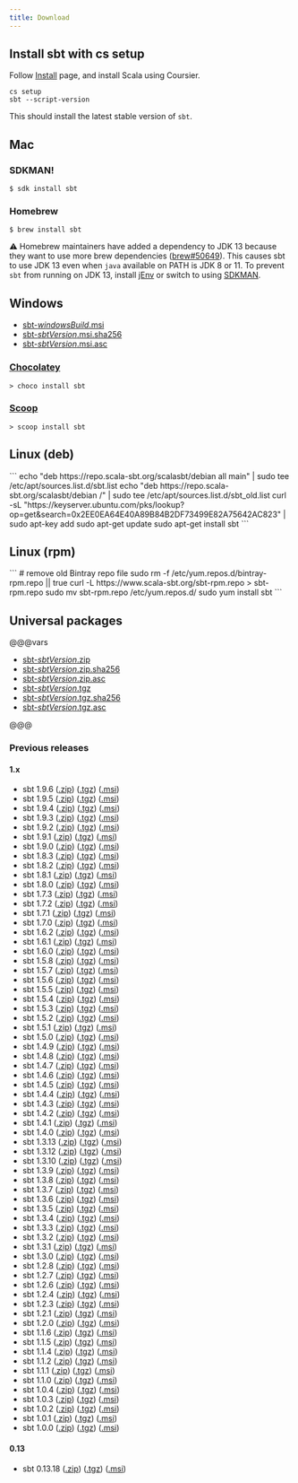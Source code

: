 ```yaml
---
title: Download
---
```


Install sbt with **cs setup**
-----------------------------

Follow [Install](https://www.scala-lang.org/download/) page, and install Scala using Coursier.

```
cs setup
sbt --script-version
```

This should install the latest stable version of `sbt`.

Mac
-----

### SDKMAN!

```
$ sdk install sbt
```

### Homebrew

```
$ brew install sbt
```

⚠️ Homebrew maintainers have added a dependency to JDK 13 because they want to use more brew dependencies ([brew#50649](https://github.com/Homebrew/homebrew-core/issues/50649)). This causes sbt to use JDK 13 even when `java` available on PATH is JDK 8 or 11. To prevent `sbt` from running on JDK 13, install [jEnv](https://www.jenv.be/) or switch to using [SDKMAN](https://sdkman.io/).

Windows
-------

- [sbt-$windowsBuild$.msi](https://github.com/sbt/sbt/releases/download/v$sbtVersion$/sbt-$sbtVersion$.msi)
- [sbt-$sbtVersion$.msi.sha256](https://github.com/sbt/sbt/releases/download/v$sbtVersion$/sbt-$sbtVersion$.msi.sha256)
- [sbt-$sbtVersion$.msi.asc](https://github.com/sbt/sbt/releases/download/v$sbtVersion$/sbt-$sbtVersion$.msi.asc)

### [Chocolatey](https://chocolatey.org/packages/sbt)

```
> choco install sbt
```

### [Scoop](https://scoop.sh/)

```
> scoop install sbt
```

  <div class="distro_debian">
  	<h2>Linux (deb)</h2>
```
echo "deb https://repo.scala-sbt.org/scalasbt/debian all main" | sudo tee /etc/apt/sources.list.d/sbt.list
echo "deb https://repo.scala-sbt.org/scalasbt/debian /" | sudo tee /etc/apt/sources.list.d/sbt_old.list
curl -sL "https://keyserver.ubuntu.com/pks/lookup?op=get&search=0x2EE0EA64E40A89B84B2DF73499E82A75642AC823" | sudo apt-key add
sudo apt-get update
sudo apt-get install sbt
```
  </div>

  <div class="distro_redhat">
  	<h2>Linux (rpm)</h2>
```
# remove old Bintray repo file
sudo rm -f /etc/yum.repos.d/bintray-rpm.repo || true
curl -L https://www.scala-sbt.org/sbt-rpm.repo > sbt-rpm.repo
sudo mv sbt-rpm.repo /etc/yum.repos.d/
sudo yum install sbt
```
  </div>

Universal packages
------------------

@@@vars

- [sbt-$sbtVersion$.zip](https://github.com/sbt/sbt/releases/download/v$sbtVersion$/sbt-$sbtVersion$.zip)
- [sbt-$sbtVersion$.zip.sha256](https://github.com/sbt/sbt/releases/download/v$sbtVersion$/sbt-$sbtVersion$.zip.sha256)
- [sbt-$sbtVersion$.zip.asc](https://github.com/sbt/sbt/releases/download/v$sbtVersion$/sbt-$sbtVersion$.zip.asc)
- [sbt-$sbtVersion$.tgz](https://github.com/sbt/sbt/releases/download/v$sbtVersion$/sbt-$sbtVersion$.tgz)
- [sbt-$sbtVersion$.tgz.sha256](https://github.com/sbt/sbt/releases/download/v$sbtVersion$/sbt-$sbtVersion$.tgz.sha256)
- [sbt-$sbtVersion$.tgz.asc](https://github.com/sbt/sbt/releases/download/v$sbtVersion$/sbt-$sbtVersion$.tgz.asc)

@@@

### Previous releases

<h4>1.x</h4>
<ul>

<li>
  sbt 1.9.6
  (<a href="https://github.com/sbt/sbt/releases/download/v1.9.6/sbt-1.9.6.zip">.zip</a>)
  (<a href="https://github.com/sbt/sbt/releases/download/v1.9.6/sbt-1.9.6.tgz">.tgz</a>)
  (<a href="https://github.com/sbt/sbt/releases/download/v1.9.6/sbt-1.9.6.msi">.msi</a>)
</li>

<li>
  sbt 1.9.5
  (<a href="https://github.com/sbt/sbt/releases/download/v1.9.5/sbt-1.9.5.zip">.zip</a>)
  (<a href="https://github.com/sbt/sbt/releases/download/v1.9.5/sbt-1.9.5.tgz">.tgz</a>)
  (<a href="https://github.com/sbt/sbt/releases/download/v1.9.5/sbt-1.9.5.msi">.msi</a>)
</li>

<li>
  sbt 1.9.4
  (<a href="https://github.com/sbt/sbt/releases/download/v1.9.4/sbt-1.9.4.zip">.zip</a>)
  (<a href="https://github.com/sbt/sbt/releases/download/v1.9.4/sbt-1.9.4.tgz">.tgz</a>)
  (<a href="https://github.com/sbt/sbt/releases/download/v1.9.4/sbt-1.9.4.msi">.msi</a>)
</li>

<li>
  sbt 1.9.3
  (<a href="https://github.com/sbt/sbt/releases/download/v1.9.3/sbt-1.9.3.zip">.zip</a>)
  (<a href="https://github.com/sbt/sbt/releases/download/v1.9.3/sbt-1.9.3.tgz">.tgz</a>)
  (<a href="https://github.com/sbt/sbt/releases/download/v1.9.3/sbt-1.9.3.msi">.msi</a>)
</li>

<li>
  sbt 1.9.2
  (<a href="https://github.com/sbt/sbt/releases/download/v1.9.2/sbt-1.9.2.zip">.zip</a>)
  (<a href="https://github.com/sbt/sbt/releases/download/v1.9.2/sbt-1.9.2.tgz">.tgz</a>)
  (<a href="https://github.com/sbt/sbt/releases/download/v1.9.2/sbt-1.9.2.msi">.msi</a>)
</li>

<li>
  sbt 1.9.1
  (<a href="https://github.com/sbt/sbt/releases/download/v1.9.1/sbt-1.9.1.zip">.zip</a>)
  (<a href="https://github.com/sbt/sbt/releases/download/v1.9.1/sbt-1.9.1.tgz">.tgz</a>)
  (<a href="https://github.com/sbt/sbt/releases/download/v1.9.1/sbt-1.9.1.msi">.msi</a>)
</li>

<li>
  sbt 1.9.0
  (<a href="https://github.com/sbt/sbt/releases/download/v1.9.0/sbt-1.9.0.zip">.zip</a>)
  (<a href="https://github.com/sbt/sbt/releases/download/v1.9.0/sbt-1.9.0.tgz">.tgz</a>)
  (<a href="https://github.com/sbt/sbt/releases/download/v1.9.0/sbt-1.9.0.msi">.msi</a>)
</li>

<li>
  sbt 1.8.3
  (<a href="https://github.com/sbt/sbt/releases/download/v1.8.3/sbt-1.8.3.zip">.zip</a>)
  (<a href="https://github.com/sbt/sbt/releases/download/v1.8.3/sbt-1.8.3.tgz">.tgz</a>)
  (<a href="https://github.com/sbt/sbt/releases/download/v1.8.3/sbt-1.8.3.msi">.msi</a>)
</li>

<li>
  sbt 1.8.2
  (<a href="https://github.com/sbt/sbt/releases/download/v1.8.2/sbt-1.8.2.zip">.zip</a>)
  (<a href="https://github.com/sbt/sbt/releases/download/v1.8.2/sbt-1.8.2.tgz">.tgz</a>)
  (<a href="https://github.com/sbt/sbt/releases/download/v1.8.2/sbt-1.8.2.msi">.msi</a>)
</li>

<li>
  sbt 1.8.1
  (<a href="https://github.com/sbt/sbt/releases/download/v1.8.1/sbt-1.8.1.zip">.zip</a>)
  (<a href="https://github.com/sbt/sbt/releases/download/v1.8.1/sbt-1.8.1.tgz">.tgz</a>)
  (<a href="https://github.com/sbt/sbt/releases/download/v1.8.1/sbt-1.8.1.msi">.msi</a>)
</li>

<li>
  sbt 1.8.0
  (<a href="https://github.com/sbt/sbt/releases/download/v1.8.0/sbt-1.8.0.zip">.zip</a>)
  (<a href="https://github.com/sbt/sbt/releases/download/v1.8.0/sbt-1.8.0.tgz">.tgz</a>)
  (<a href="https://github.com/sbt/sbt/releases/download/v1.8.0/sbt-1.8.0.msi">.msi</a>)
</li>

<li>
  sbt 1.7.3
  (<a href="https://github.com/sbt/sbt/releases/download/v1.7.3/sbt-1.7.3.zip">.zip</a>)
  (<a href="https://github.com/sbt/sbt/releases/download/v1.7.3/sbt-1.7.3.tgz">.tgz</a>)
  (<a href="https://github.com/sbt/sbt/releases/download/v1.7.3/sbt-1.7.3.msi">.msi</a>)
</li>

<li>
  sbt 1.7.2
  (<a href="https://github.com/sbt/sbt/releases/download/v1.7.2/sbt-1.7.2.zip">.zip</a>)
  (<a href="https://github.com/sbt/sbt/releases/download/v1.7.2/sbt-1.7.2.tgz">.tgz</a>)
  (<a href="https://github.com/sbt/sbt/releases/download/v1.7.2/sbt-1.7.2.msi">.msi</a>)
</li>

<li>
  sbt 1.7.1
  (<a href="https://github.com/sbt/sbt/releases/download/v1.7.1/sbt-1.7.1.zip">.zip</a>)
  (<a href="https://github.com/sbt/sbt/releases/download/v1.7.1/sbt-1.7.1.tgz">.tgz</a>)
  (<a href="https://github.com/sbt/sbt/releases/download/v1.7.1/sbt-1.7.1.msi">.msi</a>)
</li>

<li>
  sbt 1.7.0
  (<a href="https://github.com/sbt/sbt/releases/download/v1.7.0/sbt-1.7.0.zip">.zip</a>)
  (<a href="https://github.com/sbt/sbt/releases/download/v1.7.0/sbt-1.7.0.tgz">.tgz</a>)
  (<a href="https://github.com/sbt/sbt/releases/download/v1.7.0/sbt-1.7.0.msi">.msi</a>)
</li>

<li>
  sbt 1.6.2
  (<a href="https://github.com/sbt/sbt/releases/download/v1.6.2/sbt-1.6.2.zip">.zip</a>)
  (<a href="https://github.com/sbt/sbt/releases/download/v1.6.2/sbt-1.6.2.tgz">.tgz</a>)
  (<a href="https://github.com/sbt/sbt/releases/download/v1.6.2/sbt-1.6.2.msi">.msi</a>)
</li>

<li>
  sbt 1.6.1
  (<a href="https://github.com/sbt/sbt/releases/download/v1.6.1/sbt-1.6.1.zip">.zip</a>)
  (<a href="https://github.com/sbt/sbt/releases/download/v1.6.1/sbt-1.6.1.tgz">.tgz</a>)
  (<a href="https://github.com/sbt/sbt/releases/download/v1.6.1/sbt-1.6.1.msi">.msi</a>)
</li>

<li>
  sbt 1.6.0
  (<a href="https://github.com/sbt/sbt/releases/download/v1.6.0/sbt-1.6.0.zip">.zip</a>)
  (<a href="https://github.com/sbt/sbt/releases/download/v1.6.0/sbt-1.6.0.tgz">.tgz</a>)
  (<a href="https://github.com/sbt/sbt/releases/download/v1.6.0/sbt-1.6.0.msi">.msi</a>)
</li>

<li>
  sbt 1.5.8
  (<a href="https://github.com/sbt/sbt/releases/download/v1.5.8/sbt-1.5.8.zip">.zip</a>)
  (<a href="https://github.com/sbt/sbt/releases/download/v1.5.8/sbt-1.5.8.tgz">.tgz</a>)
  (<a href="https://github.com/sbt/sbt/releases/download/v1.5.8/sbt-1.5.8.msi">.msi</a>)
</li>

<li>
  sbt 1.5.7
  (<a href="https://github.com/sbt/sbt/releases/download/v1.5.7/sbt-1.5.7.zip">.zip</a>)
  (<a href="https://github.com/sbt/sbt/releases/download/v1.5.7/sbt-1.5.7.tgz">.tgz</a>)
  (<a href="https://github.com/sbt/sbt/releases/download/v1.5.7/sbt-1.5.7.msi">.msi</a>)
</li>

<li>
  sbt 1.5.6
  (<a href="https://github.com/sbt/sbt/releases/download/v1.5.6/sbt-1.5.6.zip">.zip</a>)
  (<a href="https://github.com/sbt/sbt/releases/download/v1.5.6/sbt-1.5.6.tgz">.tgz</a>)
  (<a href="https://github.com/sbt/sbt/releases/download/v1.5.6/sbt-1.5.6.msi">.msi</a>)
</li>

<li>
  sbt 1.5.5
  (<a href="https://github.com/sbt/sbt/releases/download/v1.5.5/sbt-1.5.5.zip">.zip</a>)
  (<a href="https://github.com/sbt/sbt/releases/download/v1.5.5/sbt-1.5.5.tgz">.tgz</a>)
  (<a href="https://github.com/sbt/sbt/releases/download/v1.5.5/sbt-1.5.5.msi">.msi</a>)
</li>

<li>
  sbt 1.5.4
  (<a href="https://github.com/sbt/sbt/releases/download/v1.5.4/sbt-1.5.4.zip">.zip</a>)
  (<a href="https://github.com/sbt/sbt/releases/download/v1.5.4/sbt-1.5.4.tgz">.tgz</a>)
  (<a href="https://github.com/sbt/sbt/releases/download/v1.5.4/sbt-1.5.4.msi">.msi</a>)
</li>

<li>
  sbt 1.5.3
  (<a href="https://github.com/sbt/sbt/releases/download/v1.5.3/sbt-1.5.3.zip">.zip</a>)
  (<a href="https://github.com/sbt/sbt/releases/download/v1.5.3/sbt-1.5.3.tgz">.tgz</a>)
  (<a href="https://github.com/sbt/sbt/releases/download/v1.5.3/sbt-1.5.3.msi">.msi</a>)
</li>

<li>
  sbt 1.5.2
  (<a href="https://github.com/sbt/sbt/releases/download/v1.5.2/sbt-1.5.2.zip">.zip</a>)
  (<a href="https://github.com/sbt/sbt/releases/download/v1.5.2/sbt-1.5.2.tgz">.tgz</a>)
  (<a href="https://github.com/sbt/sbt/releases/download/v1.5.2/sbt-1.5.2.msi">.msi</a>)
</li>

<li>
  sbt 1.5.1
  (<a href="https://github.com/sbt/sbt/releases/download/v1.5.1/sbt-1.5.1.zip">.zip</a>)
  (<a href="https://github.com/sbt/sbt/releases/download/v1.5.1/sbt-1.5.1.tgz">.tgz</a>)
  (<a href="https://github.com/sbt/sbt/releases/download/v1.5.1/sbt-1.5.1.msi">.msi</a>)
</li>

<li>
  sbt 1.5.0
  (<a href="https://github.com/sbt/sbt/releases/download/v1.5.0/sbt-1.5.0.zip">.zip</a>)
  (<a href="https://github.com/sbt/sbt/releases/download/v1.5.0/sbt-1.5.0.tgz">.tgz</a>)
  (<a href="https://github.com/sbt/sbt/releases/download/v1.5.0/sbt-1.5.0.msi">.msi</a>)
</li>

<li>
  sbt 1.4.9
  (<a href="https://github.com/sbt/sbt/releases/download/v1.4.9/sbt-1.4.9.zip">.zip</a>)
  (<a href="https://github.com/sbt/sbt/releases/download/v1.4.9/sbt-1.4.9.tgz">.tgz</a>)
  (<a href="https://github.com/sbt/sbt/releases/download/v1.4.9/sbt-1.4.9.msi">.msi</a>)
</li>

<li>
  sbt 1.4.8
  (<a href="https://github.com/sbt/sbt/releases/download/v1.4.8/sbt-1.4.8.zip">.zip</a>)
  (<a href="https://github.com/sbt/sbt/releases/download/v1.4.8/sbt-1.4.8.tgz">.tgz</a>)
  (<a href="https://github.com/sbt/sbt/releases/download/v1.4.8/sbt-1.4.8.msi">.msi</a>)
</li>

<li>
  sbt 1.4.7
  (<a href="https://github.com/sbt/sbt/releases/download/v1.4.7/sbt-1.4.7.zip">.zip</a>)
  (<a href="https://github.com/sbt/sbt/releases/download/v1.4.7/sbt-1.4.7.tgz">.tgz</a>)
  (<a href="https://github.com/sbt/sbt/releases/download/v1.4.7/sbt-1.4.7.msi">.msi</a>)
</li>

<li>
  sbt 1.4.6
  (<a href="https://github.com/sbt/sbt/releases/download/v1.4.6/sbt-1.4.6.zip">.zip</a>)
  (<a href="https://github.com/sbt/sbt/releases/download/v1.4.6/sbt-1.4.6.tgz">.tgz</a>)
  (<a href="https://github.com/sbt/sbt/releases/download/v1.4.6/sbt-1.4.6.msi">.msi</a>)
</li>

<li>
  sbt 1.4.5
  (<a href="https://github.com/sbt/sbt/releases/download/v1.4.5/sbt-1.4.5.zip">.zip</a>)
  (<a href="https://github.com/sbt/sbt/releases/download/v1.4.5/sbt-1.4.5.tgz">.tgz</a>)
  (<a href="https://github.com/sbt/sbt/releases/download/v1.4.5/sbt-1.4.5.msi">.msi</a>)
</li>

<li>
  sbt 1.4.4
  (<a href="https://github.com/sbt/sbt/releases/download/v1.4.4/sbt-1.4.4.zip">.zip</a>)
  (<a href="https://github.com/sbt/sbt/releases/download/v1.4.4/sbt-1.4.4.tgz">.tgz</a>)
  (<a href="https://github.com/sbt/sbt/releases/download/v1.4.4/sbt-1.4.4.msi">.msi</a>)
</li>

<li>
  sbt 1.4.3
  (<a href="https://github.com/sbt/sbt/releases/download/v1.4.3/sbt-1.4.3.zip">.zip</a>)
  (<a href="https://github.com/sbt/sbt/releases/download/v1.4.3/sbt-1.4.3.tgz">.tgz</a>)
  (<a href="https://github.com/sbt/sbt/releases/download/v1.4.3/sbt-1.4.3.msi">.msi</a>)
</li>

<li>
  sbt 1.4.2
  (<a href="https://github.com/sbt/sbt/releases/download/v1.4.2/sbt-1.4.2.zip">.zip</a>)
  (<a href="https://github.com/sbt/sbt/releases/download/v1.4.2/sbt-1.4.2.tgz">.tgz</a>)
  (<a href="https://github.com/sbt/sbt/releases/download/v1.4.2/sbt-1.4.2.msi">.msi</a>)
</li>

<li>
  sbt 1.4.1
  (<a href="https://github.com/sbt/sbt/releases/download/v1.4.1/sbt-1.4.1.zip">.zip</a>)
  (<a href="https://github.com/sbt/sbt/releases/download/v1.4.1/sbt-1.4.1.tgz">.tgz</a>)
  (<a href="https://github.com/sbt/sbt/releases/download/v1.4.1/sbt-1.4.1.msi">.msi</a>)
</li>

<li>
  sbt 1.4.0
  (<a href="https://github.com/sbt/sbt/releases/download/v1.4.0/sbt-1.4.0.zip">.zip</a>)
  (<a href="https://github.com/sbt/sbt/releases/download/v1.4.0/sbt-1.4.0.tgz">.tgz</a>)
  (<a href="https://github.com/sbt/sbt/releases/download/v1.4.0/sbt-1.4.0.msi">.msi</a>)
</li>

<li>
  sbt 1.3.13
  (<a href="https://github.com/sbt/sbt/releases/download/v1.3.13/sbt-1.3.13.zip">.zip</a>)
  (<a href="https://github.com/sbt/sbt/releases/download/v1.3.13/sbt-1.3.13.tgz">.tgz</a>)
  (<a href="https://github.com/sbt/sbt/releases/download/v1.3.13/sbt-1.3.13.msi">.msi</a>)
</li>

<li>
  sbt 1.3.12
  (<a href="https://github.com/sbt/sbt/releases/download/v1.3.12/sbt-1.3.12.zip">.zip</a>)
  (<a href="https://github.com/sbt/sbt/releases/download/v1.3.12/sbt-1.3.12.tgz">.tgz</a>)
  (<a href="https://github.com/sbt/sbt/releases/download/v1.3.12/sbt-1.3.12.msi">.msi</a>)
</li>

<li>
  sbt 1.3.10
  (<a href="https://github.com/sbt/sbt/releases/download/v1.3.10/sbt-1.3.10.zip">.zip</a>)
  (<a href="https://github.com/sbt/sbt/releases/download/v1.3.10/sbt-1.3.10.tgz">.tgz</a>)
  (<a href="https://github.com/sbt/sbt/releases/download/v1.3.10/sbt-1.3.10.msi">.msi</a>)
</li>

<li>
  sbt 1.3.9
  (<a href="https://github.com/sbt/sbt/releases/download/v1.3.9/sbt-1.3.9.zip">.zip</a>)
  (<a href="https://github.com/sbt/sbt/releases/download/v1.3.9/sbt-1.3.9.tgz">.tgz</a>)
  (<a href="https://github.com/sbt/sbt/releases/download/v1.3.9/sbt-1.3.9.msi">.msi</a>)
</li>

<li>
  sbt 1.3.8
  (<a href="https://github.com/sbt/sbt/releases/download/v1.3.8/sbt-1.3.8.zip">.zip</a>)
  (<a href="https://github.com/sbt/sbt/releases/download/v1.3.8/sbt-1.3.8.tgz">.tgz</a>)
  (<a href="https://github.com/sbt/sbt/releases/download/v1.3.8/sbt-1.3.8.msi">.msi</a>)
</li>

<li>
  sbt 1.3.7
  (<a href="https://github.com/sbt/sbt/releases/download/v1.3.7/sbt-1.3.7.zip">.zip</a>)
  (<a href="https://github.com/sbt/sbt/releases/download/v1.3.7/sbt-1.3.7.tgz">.tgz</a>)
  (<a href="https://github.com/sbt/sbt/releases/download/v1.3.7/sbt-1.3.7.msi">.msi</a>)
</li>

<li>
  sbt 1.3.6
  (<a href="https://github.com/sbt/sbt/releases/download/v1.3.6/sbt-1.3.6.zip">.zip</a>)
  (<a href="https://github.com/sbt/sbt/releases/download/v1.3.6/sbt-1.3.6.tgz">.tgz</a>)
  (<a href="https://github.com/sbt/sbt/releases/download/v1.3.6/sbt-1.3.6.msi">.msi</a>)
</li>

<li>
  sbt 1.3.5
  (<a href="https://github.com/sbt/sbt/releases/download/v1.3.5/sbt-1.3.5.zip">.zip</a>)
  (<a href="https://github.com/sbt/sbt/releases/download/v1.3.5/sbt-1.3.5.tgz">.tgz</a>)
  (<a href="https://github.com/sbt/sbt/releases/download/v1.3.5/sbt-1.3.5.msi">.msi</a>)
</li>

<li>
  sbt 1.3.4
  (<a href="https://github.com/sbt/sbt/releases/download/v1.3.4/sbt-1.3.4.zip">.zip</a>)
  (<a href="https://github.com/sbt/sbt/releases/download/v1.3.4/sbt-1.3.4.tgz">.tgz</a>)
  (<a href="https://github.com/sbt/sbt/releases/download/v1.3.4/sbt-1.3.4.msi">.msi</a>)
</li>

<li>
  sbt 1.3.3
  (<a href="https://github.com/sbt/sbt/releases/download/v1.3.3/sbt-1.3.3.zip">.zip</a>)
  (<a href="https://github.com/sbt/sbt/releases/download/v1.3.3/sbt-1.3.3.tgz">.tgz</a>)
  (<a href="https://github.com/sbt/sbt/releases/download/v1.3.3/sbt-1.3.3.msi">.msi</a>)
</li>

<li>
  sbt 1.3.2
  (<a href="https://github.com/sbt/sbt/releases/download/v1.3.2/sbt-1.3.2.zip">.zip</a>)
  (<a href="https://github.com/sbt/sbt/releases/download/v1.3.2/sbt-1.3.2.tgz">.tgz</a>)
  (<a href="https://github.com/sbt/sbt/releases/download/v1.3.2/sbt-1.3.2.msi">.msi</a>)
</li>

<li>
  sbt 1.3.1
  (<a href="https://github.com/sbt/sbt/releases/download/v1.3.1/sbt-1.3.1.zip">.zip</a>)
  (<a href="https://github.com/sbt/sbt/releases/download/v1.3.1/sbt-1.3.1.tgz">.tgz</a>)
  (<a href="https://github.com/sbt/sbt/releases/download/v1.3.1/sbt-1.3.1.msi">.msi</a>)
</li>

<li>
  sbt 1.3.0
  (<a href="https://github.com/sbt/sbt/releases/download/v1.3.0/sbt-1.3.0.zip">.zip</a>)
  (<a href="https://github.com/sbt/sbt/releases/download/v1.3.0/sbt-1.3.0.tgz">.tgz</a>)
  (<a href="https://github.com/sbt/sbt/releases/download/v1.3.0/sbt-1.3.0.msi">.msi</a>)
</li>

<li>
  sbt 1.2.8
  (<a href="https://github.com/sbt/sbt/releases/download/v1.2.8/sbt-1.2.8.zip">.zip</a>)
  (<a href="https://github.com/sbt/sbt/releases/download/v1.2.8/sbt-1.2.8.tgz">.tgz</a>)
  (<a href="https://github.com/sbt/sbt/releases/download/v1.2.8/sbt-1.2.8.msi">.msi</a>)
</li>

<li>
  sbt 1.2.7
  (<a href="https://github.com/sbt/sbt/releases/download/v1.2.7/sbt-1.2.7.zip">.zip</a>)
  (<a href="https://github.com/sbt/sbt/releases/download/v1.2.7/sbt-1.2.7.tgz">.tgz</a>)
  (<a href="https://github.com/sbt/sbt/releases/download/v1.2.7/sbt-1.2.7.msi">.msi</a>)
</li>

<li>
  sbt 1.2.6
  (<a href="https://github.com/sbt/sbt/releases/download/v1.2.6/sbt-1.2.6.zip">.zip</a>)
  (<a href="https://github.com/sbt/sbt/releases/download/v1.2.6/sbt-1.2.6.tgz">.tgz</a>)
  (<a href="https://github.com/sbt/sbt/releases/download/v1.2.6/sbt-1.2.6.msi">.msi</a>)
</li>

<li>
  sbt 1.2.4
  (<a href="https://github.com/sbt/sbt/releases/download/v1.2.4/sbt-1.2.4.zip">.zip</a>)
  (<a href="https://github.com/sbt/sbt/releases/download/v1.2.4/sbt-1.2.4.tgz">.tgz</a>)
  (<a href="https://github.com/sbt/sbt/releases/download/v1.2.4/sbt-1.2.4.msi">.msi</a>)
</li>

<li>
  sbt 1.2.3
  (<a href="https://github.com/sbt/sbt/releases/download/v1.2.3/sbt-1.2.3.zip">.zip</a>)
  (<a href="https://github.com/sbt/sbt/releases/download/v1.2.3/sbt-1.2.3.tgz">.tgz</a>)
  (<a href="https://github.com/sbt/sbt/releases/download/v1.2.3/sbt-1.2.3.msi">.msi</a>)
</li>

<li>
  sbt 1.2.1
  (<a href="https://github.com/sbt/sbt/releases/download/v1.2.1/sbt-1.2.1.zip">.zip</a>)
  (<a href="https://github.com/sbt/sbt/releases/download/v1.2.1/sbt-1.2.1.tgz">.tgz</a>)
  (<a href="https://github.com/sbt/sbt/releases/download/v1.2.1/sbt-1.2.1.msi">.msi</a>)
</li>

<li>
  sbt 1.2.0
  (<a href="https://github.com/sbt/sbt/releases/download/v1.2.0/sbt-1.2.0.zip">.zip</a>)
  (<a href="https://github.com/sbt/sbt/releases/download/v1.2.0/sbt-1.2.0.tgz">.tgz</a>)
  (<a href="https://github.com/sbt/sbt/releases/download/v1.2.0/sbt-1.2.0.msi">.msi</a>)
</li>

<li>
  sbt 1.1.6
  (<a href="https://github.com/sbt/sbt/releases/download/v1.1.6/sbt-1.1.6.zip">.zip</a>)
  (<a href="https://github.com/sbt/sbt/releases/download/v1.1.6/sbt-1.1.6.tgz">.tgz</a>)
  (<a href="https://github.com/sbt/sbt/releases/download/v1.1.6/sbt-1.1.6.msi">.msi</a>)
</li>

<li>
  sbt 1.1.5
  (<a href="https://github.com/sbt/sbt/releases/download/v1.1.5/sbt-1.1.5.zip">.zip</a>)
  (<a href="https://github.com/sbt/sbt/releases/download/v1.1.5/sbt-1.1.5.tgz">.tgz</a>)
  (<a href="https://github.com/sbt/sbt/releases/download/v1.1.5/sbt-1.1.5.msi">.msi</a>)
</li>

<li>
  sbt 1.1.4
  (<a href="https://github.com/sbt/sbt/releases/download/v1.1.4/sbt-1.1.4.zip">.zip</a>)
  (<a href="https://github.com/sbt/sbt/releases/download/v1.1.4/sbt-1.1.4.tgz">.tgz</a>)
  (<a href="https://github.com/sbt/sbt/releases/download/v1.1.4/sbt-1.1.4.msi">.msi</a>)
</li>

<li>
  sbt 1.1.2
  (<a href="https://github.com/sbt/sbt/releases/download/v1.1.2/sbt-1.1.2.zip">.zip</a>)
  (<a href="https://github.com/sbt/sbt/releases/download/v1.1.2/sbt-1.1.2.tgz">.tgz</a>)
  (<a href="https://github.com/sbt/sbt/releases/download/v1.1.2/sbt-1.1.2.msi">.msi</a>)
</li>

<li>
  sbt 1.1.1
  (<a href="https://github.com/sbt/sbt/releases/download/v1.1.1/sbt-1.1.1.zip">.zip</a>)
  (<a href="https://github.com/sbt/sbt/releases/download/v1.1.1/sbt-1.1.1.tgz">.tgz</a>)
  (<a href="https://github.com/sbt/sbt/releases/download/v1.1.1/sbt-1.1.1.msi">.msi</a>)
</li>

<li>
  sbt 1.1.0
  (<a href="https://github.com/sbt/sbt/releases/download/v1.1.0/sbt-1.1.0.zip">.zip</a>)
  (<a href="https://github.com/sbt/sbt/releases/download/v1.1.0/sbt-1.1.0.tgz">.tgz</a>)
  (<a href="https://github.com/sbt/sbt/releases/download/v1.1.0/sbt-1.1.0.msi">.msi</a>)
</li>

<li>
  sbt 1.0.4
  (<a href="https://github.com/sbt/sbt/releases/download/v1.0.4/sbt-1.0.4.zip">.zip</a>)
  (<a href="https://github.com/sbt/sbt/releases/download/v1.0.4/sbt-1.0.4.tgz">.tgz</a>)
  (<a href="https://github.com/sbt/sbt/releases/download/v1.0.4/sbt-1.0.4.msi">.msi</a>)
</li>

<li>
  sbt 1.0.3
  (<a href="https://github.com/sbt/sbt/releases/download/v1.0.3/sbt-1.0.3.zip">.zip</a>)
  (<a href="https://github.com/sbt/sbt/releases/download/v1.0.3/sbt-1.0.3.tgz">.tgz</a>)
  (<a href="https://github.com/sbt/sbt/releases/download/v1.0.3/sbt-1.0.3.msi">.msi</a>)
</li>

<li>
  sbt 1.0.2
  (<a href="https://github.com/sbt/sbt/releases/download/v1.0.2/sbt-1.0.2.zip">.zip</a>)
  (<a href="https://github.com/sbt/sbt/releases/download/v1.0.2/sbt-1.0.2.tgz">.tgz</a>)
  (<a href="https://github.com/sbt/sbt/releases/download/v1.0.2/sbt-1.0.2.msi">.msi</a>)
</li>

<li>
  sbt 1.0.1
  (<a href="https://github.com/sbt/sbt/releases/download/v1.0.1/sbt-1.0.1.zip">.zip</a>)
  (<a href="https://github.com/sbt/sbt/releases/download/v1.0.1/sbt-1.0.1.tgz">.tgz</a>)
  (<a href="https://github.com/sbt/sbt/releases/download/v1.0.1/sbt-1.0.1.msi">.msi</a>)
</li>

<li>
  sbt 1.0.0
  (<a href="https://github.com/sbt/sbt/releases/download/v1.0.0/sbt-1.0.0.zip">.zip</a>)
  (<a href="https://github.com/sbt/sbt/releases/download/v1.0.0/sbt-1.0.0.tgz">.tgz</a>)
  (<a href="https://github.com/sbt/sbt/releases/download/v1.0.0/sbt-1.0.0.msi">.msi</a>)
</li>

</ul>

<h4>0.13</h4>
<ul>
<li>
  sbt 0.13.18
  (<a href="https://github.com/sbt/sbt/releases/download/v0.13.18/sbt-0.13.18.zip">.zip</a>)
  (<a href="https://github.com/sbt/sbt/releases/download/v0.13.18/sbt-0.13.18.tgz">.tgz</a>)
  (<a href="https://github.com/sbt/sbt/releases/download/v0.13.18/sbt-0.13.18.msi">.msi</a>)
</li>

</ul>



